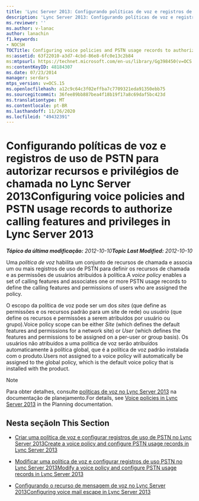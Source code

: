 ```yaml
---
title: 'Lync Server 2013: Configurando políticas de voz e registros de uso de PSTN para autorizar recursos e privilégios de chamada'
description: 'Lync Server 2013: Configurando políticas de voz e registros de uso de PSTN para autorizar recursos e privilégios de chamada.'
ms.reviewer: ''
ms.author: v-lanac
author: lanachin
f1.keywords:
- NOCSH
TOCTitle: Configuring voice policies and PSTN usage records to authorize calling features and privileges
ms:assetid: 63f22010-a3d7-4cbd-86e8-6fc0e13c2b84
ms:mtpsurl: https://technet.microsoft.com/en-us/library/Gg398450(v=OCS.15)
ms:contentKeyID: 48184307
ms.date: 07/23/2014
manager: serdars
mtps_version: v=OCS.15
ms.openlocfilehash: a12c9c64c3f02effba7c7709321eda91350ebb75
ms.sourcegitcommit: 36fee89bb887bea4f18b19f17a8c69daf5bc423d
ms.translationtype: MT
ms.contentlocale: pt-BR
ms.lasthandoff: 11/26/2020
ms.locfileid: "49432391"
---
```

# <a name="configuring-voice-policies-and-pstn-usage-records-to-authorize-calling-features-and-privileges-in-lync-server-2013"></a><span data-ttu-id="4dfb3-103">Configurando políticas de voz e registros de uso de PSTN para autorizar recursos e privilégios de chamada no Lync Server 2013</span><span class="sxs-lookup"><span data-stu-id="4dfb3-103">Configuring voice policies and PSTN usage records to authorize calling features and privileges in Lync Server 2013</span></span>

<div data-xmlns="http://www.w3.org/1999/xhtml">

<div class="topic" data-xmlns="http://www.w3.org/1999/xhtml" data-msxsl="urn:schemas-microsoft-com:xslt" data-cs="https://msdn.microsoft.com/">

<div data-asp="https://msdn2.microsoft.com/asp">



</div>

<div id="mainSection">

<div id="mainBody"><span data-ttu-id="4dfb3-104">

<span> </span></span><span class="sxs-lookup"><span data-stu-id="4dfb3-104">

<span> </span></span></span>

<span data-ttu-id="4dfb3-105">_**Tópico da última modificação:** 2012-10-10_</span><span class="sxs-lookup"><span data-stu-id="4dfb3-105">_**Topic Last Modified:** 2012-10-10_</span></span>

<span data-ttu-id="4dfb3-106">Uma *política de voz* habilita um conjunto de recursos de chamada e associa um ou mais registros de uso de PSTN para definir os recursos de chamada e as permissões de usuários atribuídos à política.</span><span class="sxs-lookup"><span data-stu-id="4dfb3-106">A *voice policy* enables a set of calling features and associates one or more PSTN usage records to define the calling features and permissions of users who are assigned the policy.</span></span>

<span data-ttu-id="4dfb3-107">O escopo da política de voz pode ser um dos *sites* (que define as permissões e os recursos padrão para um site de rede) ou *usuário* (que define os recursos e permissões a serem atribuídos por usuário ou grupo).</span><span class="sxs-lookup"><span data-stu-id="4dfb3-107">Voice policy scope can be either *Site* (which defines the default features and permissions for a network site) or *User* (which defines the features and permissions to be assigned on a per-user or group basis).</span></span> <span data-ttu-id="4dfb3-108">Os usuários não atribuídos a uma política de voz serão atribuídos automaticamente à política global, que é a política de voz padrão instalada com o produto.</span><span class="sxs-lookup"><span data-stu-id="4dfb3-108">Users not assigned to a voice policy will automatically be assigned to the global policy, which is the default voice policy that is installed with the product.</span></span>

<div>


> [!NOTE]  
> <span data-ttu-id="4dfb3-109">Para obter detalhes, consulte <A href="lync-server-2013-voice-policies.md">políticas de voz no Lync Server 2013</A> na documentação de planejamento.</span><span class="sxs-lookup"><span data-stu-id="4dfb3-109">For details, see <A href="lync-server-2013-voice-policies.md">Voice policies in Lync Server 2013</A> in the Planning documentation.</span></span>



</div>

<div>

## <a name="in-this-section"></a><span data-ttu-id="4dfb3-110">Nesta seção</span><span class="sxs-lookup"><span data-stu-id="4dfb3-110">In This Section</span></span>

  - [<span data-ttu-id="4dfb3-111">Criar uma política de voz e configurar registros de uso de PSTN no Lync Server 2013</span><span class="sxs-lookup"><span data-stu-id="4dfb3-111">Create a voice policy and configure PSTN usage records in Lync Server 2013</span></span>](lync-server-2013-create-a-voice-policy-and-configure-pstn-usage-records.md)

  - [<span data-ttu-id="4dfb3-112">Modificar uma política de voz e configurar registros de uso PSTN no Lync Server 2013</span><span class="sxs-lookup"><span data-stu-id="4dfb3-112">Modify a voice policy and configure PSTN usage records in Lync Server 2013</span></span>](lync-server-2013-modify-a-voice-policy-and-configure-pstn-usage-records.md)

  - [<span data-ttu-id="4dfb3-113">Configurando o recurso de mensagem de voz no Lync Server 2013</span><span class="sxs-lookup"><span data-stu-id="4dfb3-113">Configuring voice mail escape in Lync Server 2013</span></span>](lync-server-2013-configuring-voice-mail-escape.md)

<span data-ttu-id="4dfb3-114"></div>

</div>

<span> </span>

</div>

</div>

</span><span class="sxs-lookup"><span data-stu-id="4dfb3-114"></div>

</div>

<span> </span>

</div>

</div>

</span></span></div>

